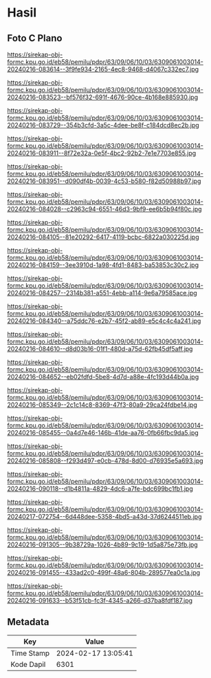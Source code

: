 # Hasil

## Foto C Plano

https://sirekap-obj-formc.kpu.go.id/eb58/pemilu/pdpr/63/09/06/10/03/6309061003014-20240216-083614--3f9fe934-2165-4ec8-9468-d4067c332ec7.jpg

https://sirekap-obj-formc.kpu.go.id/eb58/pemilu/pdpr/63/09/06/10/03/6309061003014-20240216-083523--bf576f32-691f-4676-90ce-4b168e885930.jpg

https://sirekap-obj-formc.kpu.go.id/eb58/pemilu/pdpr/63/09/06/10/03/6309061003014-20240216-083729--354b3cfd-3a5c-4dee-be8f-c184dcd8ec2b.jpg

https://sirekap-obj-formc.kpu.go.id/eb58/pemilu/pdpr/63/09/06/10/03/6309061003014-20240216-083911--8f72e32a-0e5f-4bc2-92b2-7e1e7703e855.jpg

https://sirekap-obj-formc.kpu.go.id/eb58/pemilu/pdpr/63/09/06/10/03/6309061003014-20240216-083951--d090df4b-0039-4c53-b580-f82d50988b97.jpg

https://sirekap-obj-formc.kpu.go.id/eb58/pemilu/pdpr/63/09/06/10/03/6309061003014-20240216-084028--c2963c94-6551-46d3-9bf9-ee6b5b94f80c.jpg

https://sirekap-obj-formc.kpu.go.id/eb58/pemilu/pdpr/63/09/06/10/03/6309061003014-20240216-084105--81e20292-6417-4119-bcbc-6822a030225d.jpg

https://sirekap-obj-formc.kpu.go.id/eb58/pemilu/pdpr/63/09/06/10/03/6309061003014-20240216-084159--3ee3910d-1a98-4fd1-8483-ba53853c30c2.jpg

https://sirekap-obj-formc.kpu.go.id/eb58/pemilu/pdpr/63/09/06/10/03/6309061003014-20240216-084257--2314b381-a551-4ebb-a114-9e6a79585ace.jpg

https://sirekap-obj-formc.kpu.go.id/eb58/pemilu/pdpr/63/09/06/10/03/6309061003014-20240216-084340--a75ddc76-e2b7-45f2-ab89-e5c4c4c4a241.jpg

https://sirekap-obj-formc.kpu.go.id/eb58/pemilu/pdpr/63/09/06/10/03/6309061003014-20240216-084610--d8d03b16-01f1-480d-a75d-62fb45df5aff.jpg

https://sirekap-obj-formc.kpu.go.id/eb58/pemilu/pdpr/63/09/06/10/03/6309061003014-20240216-084652--eb02fdfd-5be8-4d7d-a88e-4fc193d44b0a.jpg

https://sirekap-obj-formc.kpu.go.id/eb58/pemilu/pdpr/63/09/06/10/03/6309061003014-20240216-085349--2c1c14c8-8369-47f3-80a9-29ca24fdbe14.jpg

https://sirekap-obj-formc.kpu.go.id/eb58/pemilu/pdpr/63/09/06/10/03/6309061003014-20240216-085455--0a4d7e46-146b-41de-aa76-0fb66fbc9da5.jpg

https://sirekap-obj-formc.kpu.go.id/eb58/pemilu/pdpr/63/09/06/10/03/6309061003014-20240216-085808--f293d497-e0cb-478d-8d00-d76935e5a693.jpg

https://sirekap-obj-formc.kpu.go.id/eb58/pemilu/pdpr/63/09/06/10/03/6309061003014-20240216-090118--d1b4811a-4829-4dc6-a7fe-bdc699bc1fb1.jpg

https://sirekap-obj-formc.kpu.go.id/eb58/pemilu/pdpr/63/09/06/10/03/6309061003014-20240217-072754--6d448dee-5358-4bd5-a43d-37d6244511eb.jpg

https://sirekap-obj-formc.kpu.go.id/eb58/pemilu/pdpr/63/09/06/10/03/6309061003014-20240216-091305--9b38729a-1026-4b89-9c19-1d5a875e73fb.jpg

https://sirekap-obj-formc.kpu.go.id/eb58/pemilu/pdpr/63/09/06/10/03/6309061003014-20240216-091455--433ad2c0-499f-48a6-804b-289577ea0c1a.jpg

https://sirekap-obj-formc.kpu.go.id/eb58/pemilu/pdpr/63/09/06/10/03/6309061003014-20240216-091633--b53f51cb-fc3f-4345-a266-d37ba8fdf187.jpg


## Metadata

| Key        | Value               |
| ---------- | ------------------- |
| Time Stamp | 2024-02-17 13:05:41 |
| Kode Dapil | 6301                |



